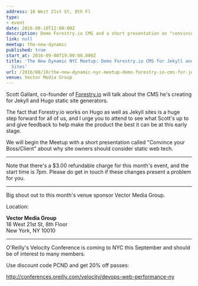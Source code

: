 ```yaml
---
address: 18 West 21st St, 8th Fl
type:
- event
date: 2016-08-10T12:00:00Z
description: Demo Forestry.io CMS and a short presentation on "convince your boss/client"
link: null
meetup: the-new-dynamic
published: true
start_at: 2016-09-08T19:00:00.000Z
title: 'The New Dynamic NYC Meetup: Demo Forestry.io CMS for Jekyll and Hugo Static
  Sites'
url: /2016/08/10/the-new-dynamic-nyc-meetup-demo-forestry-io-cms-for-jekyll-and-hugo-static-sites/
venue: Vector Media Group
---
```


Scott Gallant, co-founder of [Forestry.io](https://forestry.io/) will talk about the CMS he's creating for Jekyll and Hugo static site generators.

The fact that Forestry.io works on Hugo as well as Jekyll sites is a huge step forward for all of us, and I urge you to attend to see what Scott's up to and give feedback to help make the product the best it can be at this early stage.

We will begin the Meetup with a short presentation called "Convince your Boss/Client" about why site owners should consider static web tech.

---

Note that there's a $3.00 refundable charge for this month's event, and the start time is 7pm. Please do get in touch if these changes present a problem for you.

---

Big shout out to this month's venue sponsor Vector Media Group.

Location:

**Vector Media Group**
<br>18 West 21st St, 8th Floor
<br>New York, NY 10010

---

O'Reilly's Velocity Conference is coming to NYC this September and should be of interest to many members.

Use discount code PCND and get 20% off passes:

http://conferences.oreilly.com/velocity/devops-web-performance-ny